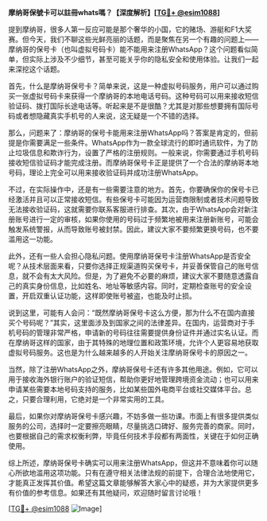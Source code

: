 **摩纳哥保號卡可以註冊whats嗎？【深度解析】[[TG💪+ @esim1088](https://t.me/s/esim1088)]**

提到摩纳哥，很多人第一反应可能是那个奢华的小国，它的赌场、游艇和F1大奖赛。但今天，我们不聊这些光鲜亮丽的话题，而是聚焦在另一个有趣的问题上——摩纳哥的保号卡（也叫虚拟号码卡）能不能用来注册WhatsApp？这个问题看似简单，但实际上涉及不少细节，甚至可能关乎你的隐私安全和使用体验。让我们一起来深挖这个话题。

首先，什么是摩纳哥保号卡？简单来说，这是一种虚拟号码服务，用户可以通过购买一张虚拟号码卡来获得一个摩纳哥的本地电话号码。这种号码可以用来接收短信验证码、拨打国际长途电话等。听起来是不是很酷？尤其是对那些想要拥有国际号码或者想隐藏真实手机号的人来说，这无疑是一个不错的选择。

那么，问题来了：摩纳哥的保号卡能用来注册WhatsApp吗？答案是肯定的，但前提是你需要满足一些条件。WhatsApp作为一款全球流行的即时通讯软件，为了防止垃圾信息和欺诈行为，设置了严格的注册规则。一般来说，你需要通过手机号码接收短信验证码才能完成注册。而摩纳哥保号卡正是提供了一个合法的摩纳哥本地号码，理论上完全可以用来接收验证码并成功注册WhatsApp。

不过，在实际操作中，还是有一些需要注意的地方。首先，你要确保你的保号卡已经激活并且可以正常接收短信。有些保号卡可能因为运营商限制或者技术问题导致无法接收验证码，这就需要你联系客服进行排查。其次，由于WhatsApp会对新注册账号进行一定的审核，如果你使用的号码过于频繁地被用来注册新账号，可能会触发系统警报，从而导致账号被封禁。因此，建议大家不要频繁更换号码，也不要滥用这一功能。

此外，还有一些人会担心隐私问题。使用摩纳哥保号卡注册WhatsApp是否安全呢？从技术层面来看，只要你选择正规渠道购买保号卡，并妥善保管自己的账号信息，就不会有太大风险。但是，为了避免不必要的麻烦，建议大家不要随意透露自己的真实身份信息，比如姓名、地址等敏感内容。同时，定期检查账号的安全设置，开启双重认证功能，这样即使账号被盗，也能及时止损。

说到这里，可能有人会问：“既然摩纳哥保号卡这么方便，那为什么不在国内直接买个号码呢？”其实，这里面涉及到国家之间的法律差异。在国内，运营商对于手机号码的管理非常严格，申请新的号码往往需要提供身份证件并通过实名认证。而在摩纳哥这样的国家，由于其特殊的地理位置和政策环境，允许个人更容易地获取虚拟号码服务。这也是为什么越来越多的人开始关注摩纳哥保号卡的原因之一。

当然，除了注册WhatsApp之外，摩纳哥保号卡还有许多其他用途。例如，它可以用于接收海外银行账户的验证短信，帮助你更好地管理跨境资金流动；也可以用来申请某些需要本地号码支持的服务，比如某些国外电商平台或社交媒体平台。总之，只要合理利用，它绝对是一个非常实用的工具。

最后，如果你对摩纳哥保号卡感兴趣，不妨多做一些功课。市面上有很多提供类似服务的公司，选择时一定要擦亮眼睛，尽量挑选口碑好、服务完善的商家。同时，也要根据自己的需求权衡利弊，毕竟任何技术手段都有两面性，关键在于如何正确使用。

综上所述，摩纳哥保号卡确实可以用来注册WhatsApp，但这并不意味着你可以随心所欲地滥用这项功能。只有在遵守相关法律法规的前提下，合理合法地使用它，才能真正发挥其价值。希望这篇文章能够解答大家心中的疑惑，并为大家提供更多有价值的参考信息。如果还有其他疑问，欢迎随时留言讨论哦！

[[TG💪+ @esim1088](https://t.me/s/esim1088) ![Image](https://i.postimg.cc/4NQfJmqS/Snipaste-2025-05-13-00-14-12.png)]